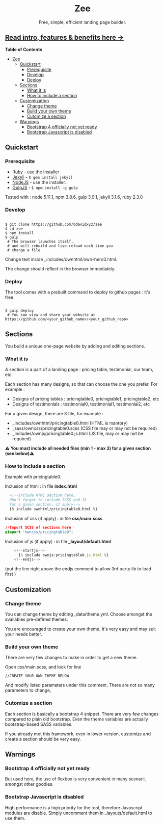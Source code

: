 



<h1 align="center">Zee</h1>
<div align="center">Free, simple, efficient landing page builder.</div>

## [Read intro, features & benefits here &rarr;](http://bdavidxyz.github.io/zee)


<!-- START doctoc generated TOC please keep comment here to allow auto update -->
<!-- DON'T EDIT THIS SECTION, INSTEAD RE-RUN doctoc TO UPDATE -->
**Table of Contents**  

- [Zee](#zee)
  - [Quickstart](#quickstart)
    - [Prerequisite](#prerequisite)
    - [Develop](#develop)
    - [Deploy](#deploy)
  - [Sections](#sections)
    - [What it is](#what-it-is)
    - [How to include a section](#how-to-include-a-section)
  - [Customization](#customization)
    - [Change theme](#change-theme)
    - [Build your own theme](#build-your-own-theme)
    - [Cutomize a section](#cutomize-a-section)
  - [Warnings](#warnings)
    - [Bootstrap 4 officially not yet ready](#bootstrap-4-officially-not-yet-ready)
    - [Bootstrap Javascript is disabled](#bootstrap-javascript-is-disabled)

<!-- END doctoc generated TOC please keep comment here to allow auto update -->




## Quickstart

### Prerequisite


 - [Ruby](https://www.ruby-lang.org/en/downloads/) - use the installer
 - [Jekyll](https://jekyllrb.com/) - ```$ gem install jekyll```
 - [NodeJS](https://nodejs.org/en/download/) - use the installer.
 - [GulpJS](http://gulpjs.com/GulpJS) - ```$ npm install -g gulp ```

Tested with : node 5.11.1, npm 3.8.6, gulp 3.9.1, jekyll 3.1.6, ruby 2.3.0

### Develop


```shell

$ git clone https://github.com/bdavidxyz/zee
$ cd zee
$ npm install
$ gulp
 # The browser launches itself,
 # and will rebuild and live-reload each time you
 # change a file
```

Change text inside _includes/ownhtml/own-hero0.html.

The change should reflect in the browser immediately.

### Deploy

The tool comes with a prebuilt command to deploy to github pages : it's free.

```shell

$ gulp deploy
 # You can view and share your website at https://github.com/<your_github_name>/<your_github_repo>
```


## Sections

You build a unique one-page website by adding and editing sections.

### What it is

A section is a part of a landing page : pricing table, testimonial, our team, etc.

Each section has many designs, so that can choose the one you prefer. For example :

 - Designs of pricing tables : pricingtable0, pricingtable1, pricingtable2, etc
 - Designs of testimonials   : testimonial0, testimonial1, testimonial2, etc

For a given design, there are 3 file, for example : 
 - _includes/ownhtml/pricingtable0.html (HTML is mantory)
 - _sass/owncss/pricingtable0.scss (CSS file may or may not be required)
 - _includes/ownjs/pricingtable0.js.html (JS file, may or may not be required)

**⚠️ You must include all needed files (min 1 - max 3) for a given section (see below)⚠️**


### How to include a section

Example with pricingtable0.

Inclusion of html : in file **index.html**

```html
  <!--include HTML section here, 
  don't forget to include SCSS and JS 
  for a given section, if apply-->
  {% include ownhtml/pricingtable0.html %}
```

Inclusion of css (if apply) : in file **css/main.scss**

```css
//Import SCSS of sections here
@import "owncss/pricingtable0";
```

Inclusion of js  (if apply) : in file **_layout/default.html**

```js
    <!--startjs-->
      {% include ownjs/pricingtable0.js.html %}
    <!--endjs-->
```
(put the line right above the endjs comment to allow 3rd party lib to load first
)



## Customization

### Change theme

You can change theme by editing _data/theme.yml.
Choose amongst the availables pre-defined themes.

You are encouraged to create your own theme, it's very easy and may suit your needs better.


### Build your own theme

There are very few changes to make in order to get a new theme.

Open css/main.scss, and look for line

```
//CREATE YOUR OWN THEME BELOW
```

And modify listed parameters under this comment.
There are not so many parameters to change, 

### Cutomize a section

Each section is basically a bootstrap 4 snippet. 
There are very few changes compared to plain old bootstrap.
Even the theme variables are actually bootstrap-based SASS variables.

If you already met this framework, even in lower version, customize and create a section should be very easy.


## Warnings

### Bootstrap 4 officially not yet ready

But used here, the use of flexbox is very convenient in many scenarii, amongst other goodies.

### Bootstrap Javascript is disabled

High performance is a high priority for the tool, therefore Javascript modules are disable. Simply uncomment them in _layouts/default.html to use them.

